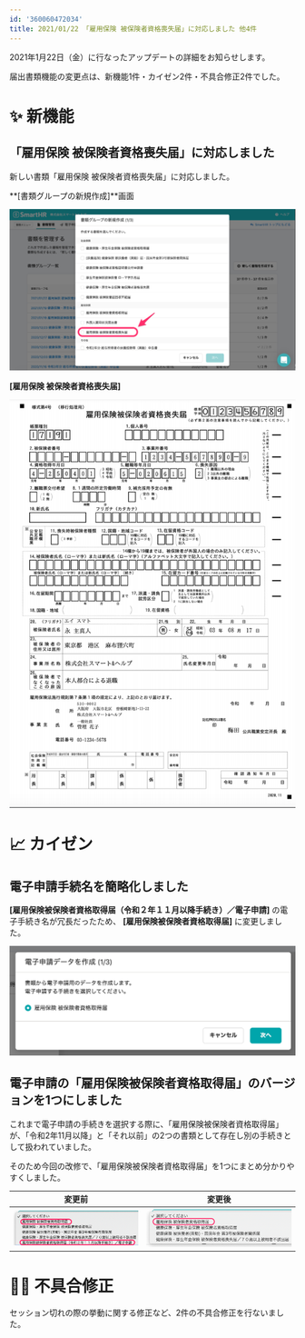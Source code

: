 ```yaml
---
id: '360060472034'
title: 2021/01/22 「雇用保険 被保険者資格喪失届」に対応しました 他4件
---
```

2021年1月22日（金）に行なったアップデートの詳細をお知らせします。

届出書類機能の変更点は、新機能1件・カイゼン2件・不具合修正2件でした。

# ✨ 新機能

## 「雇用保険 被保険者資格喪失届」に対応しました

新しい書類「雇用保険 被保険者資格喪失届」に対応しました。

**\[書類グループの新規作成\]**画面

![__________2021-01-22_18_38_01.png](./__________2021-01-22_18_38_01.png)

**\[雇用保険 被保険者資格喪失届\]**

![__________2021-01-22_18_34_05.png](./__________2021-01-22_18_34_05.png)

# 📈 カイゼン

## 電子申請手続名を簡略化しました

**\[雇用保険被保険者資格取得届（令和２年１１月以降手続き）／電子申請\]** の電子手続き名が冗長だったため、 **\[雇用保険被保険者資格取得届\]** に変更しました。

![__________2021-01-26_9_09_19.png](./__________2021-01-26_9_09_19.png)

## 電子申請の「雇用保険被保険者資格取得届」のバージョンを1つにしました

これまで電子申請の手続きを選択する際に、「雇用保険被保険者資格取得届」が、「令和2年11月以降」と「それ以前」の2つの書類として存在し別の手続きとして扱われていました。

そのため今回の改修で、「雇用保険被保険者資格取得届」を1つにまとめ分かりやすくしました。

| 変更前 | 変更後 |
| --- | --- |
| ![image-20210115-013957-2.png](./image-20210115-013957-2.png) | ![__________2021-01-26_9_34_01.png](./__________2021-01-26_9_34_01.png) |

# 👨‍⚕️ 不具合修正

セッション切れの際の挙動に関する修正など、2件の不具合修正を行ないました。
